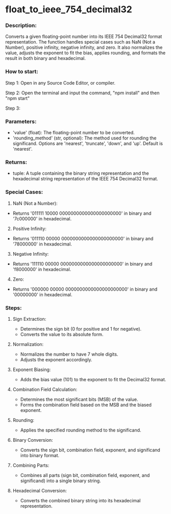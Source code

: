 
# float_to_ieee_754_decimal32

### Description:
  Converts a given floating-point number into its IEEE 754 Decimal32 format representation. 
  The function handles special cases such as NaN (Not a Number), positive infinity, negative infinity, and zero. 
  It also normalizes the value, adjusts the exponent to fit the bias, applies rounding, and formats the result in both binary and hexadecimal.

### How to start:
  Step 1: 
  Open in any Source Code Editor, or compiler.

  Step 2: 
  Open the terminal and input the command, "npm install" and then "npm start"

  Step 3:
  


### Parameters:
  - 'value' (float): The floating-point number to be converted.
  - 'rounding_method' (str, optional): The method used for rounding the significand. Options are 'nearest', 'truncate', 'down', and 'up'. Default is 'nearest'.
    
### Returns:
  - tuple: A tuple containing the binary string representation and the hexadecimal string representation of the IEEE 754 Decimal32 format.
  
### Special Cases:
1. NaN (Not a Number):
  - Returns '011111 10000 0000000000000000000000' in binary and '7c000000' in hexadecimal.
2. Positive Infinity:
  - Returns '011110 00000 0000000000000000000000' in binary and '78000000' in hexadecimal.
3. Negative Infinity:
  - Returns '111110 00000 0000000000000000000000' in binary and 'f8000000' in hexadecimal.
4. Zero:
  - Returns '000000 00000 0000000000000000000000' in binary and '00000000' in hexadecimal.
    
### Steps:
1. Sign Extraction:
    - Determines the sign bit (0 for positive and 1 for negative).
    - Converts the value to its absolute form.

2. Normalization:
    - Normalizes the number to have 7 whole digits.
    - Adjusts the exponent accordingly.
    
3. Exponent Biasing:
     - Adds the bias value (101) to the exponent to fit the Decimal32 format.
    
4. Combination Field Calculation:
    - Determines the most significant bits (MSB) of the value.
     - Forms the combination field based on the MSB and the biased exponent.
    
5. Rounding:
    - Applies the specified rounding method to the significand.
    
6. Binary Conversion:
    - Converts the sign bit, combination field, exponent, and significand into binary format.

7. Combining Parts:
    - Combines all parts (sign bit, combination field, exponent, and significand) into a single binary string.

8. Hexadecimal Conversion:
    - Converts the combined binary string into its hexadecimal representation.
